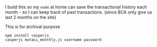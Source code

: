I build this so my `node` at home can save the transactional history
each month - so I can keep track of past transactions.
(since BCA only give us last 2 months on the site)

This is for archival purpose

```
npm install casperjs
casperjs mutasi_monthly.js username password
```
